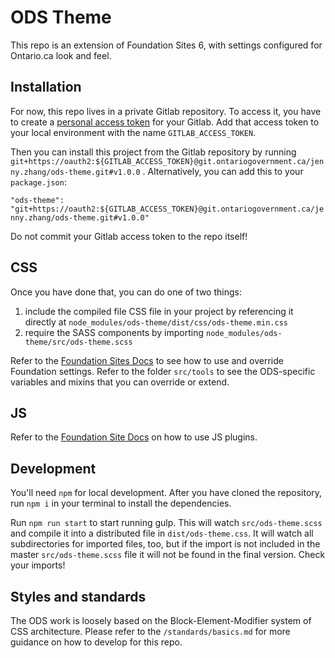 # ODS Theme

This repo is an extension of Foundation Sites 6, with settings configured for Ontario.ca look and feel.

## Installation

For now, this repo lives in a private Gitlab repository. To access it, you have to create a [personal access token](https://git.ontariogovernment.ca/profile/personal_access_tokens) for your Gitlab. Add that access token to your local environment with the name `GITLAB_ACCESS_TOKEN`.

Then you can install this project from the Gitlab repository by running `git+https://oauth2:${GITLAB_ACCESS_TOKEN}@git.ontariogovernment.ca/jenny.zhang/ods-theme.git#v1.0.0` . Alternatively, you can add this to your `package.json`:

`"ods-theme": "git+https://oauth2:${GITLAB_ACCESS_TOKEN}@git.ontariogovernment.ca/jenny.zhang/ods-theme.git#v1.0.0"`

Do not commit your Gitlab access token to the repo itself!

## CSS

Once you have done that, you can do one of two things:

1. include the compiled file CSS file in your project by referencing it directly at `node_modules/ods-theme/dist/css/ods-theme.min.css`
2. require the SASS components by importing `node_modules/ods-theme/src/ods-theme.scss`

Refer to the [Foundation Sites Docs](https://foundation.zurb.com/sites.html) to see how to use and override Foundation settings. Refer to the folder `src/tools` to see the ODS-specific variables and mixins that you can override or extend.

## JS

Refer to the [Foundation Site Docs](https://foundation.zurb.com/sites/docs/javascript.html) on how to use JS plugins.

## Development

You'll need `npm` for local development. After you have cloned the repository, run `npm i` in your terminal to install the dependencies.

Run `npm run start` to start running gulp. This will watch `src/ods-theme.scss` and compile it into a distributed file in `dist/ods-theme.css`. It will watch all subdirectories for imported files, too, but if the import is not included in the master `src/ods-theme.scss` file it will not be found in the final version. Check your imports!

## Styles and standards

The ODS work is loosely based on the Block-Element-Modifier system of CSS architecture. Please refer to the `/standards/basics.md` for more guidance on how to develop for this repo.
